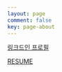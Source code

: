 ```yaml
---
layout: page
comment: false
key: page-about
---
```


[링크드인 프로필](https://www.linkedin.com/in/rokrokss)

[RESUME](https://docs.google.com/document/d/1epG4ALCY6tCbqlJYlTf78GD0EJDVsewSB8gzCsDBlqc/edit?usp=sharing)
